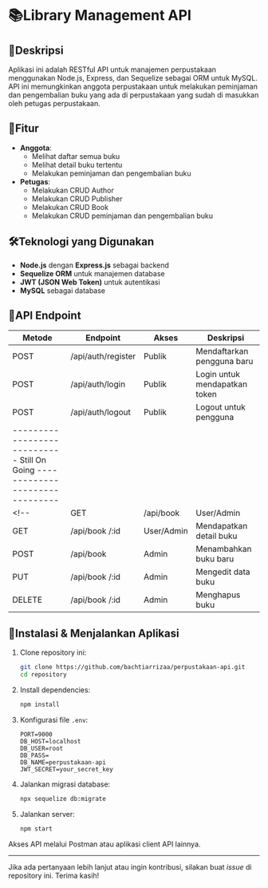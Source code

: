 # 📚Library Management API

## 📌Deskripsi
Aplikasi ini adalah RESTful API untuk manajemen perpustakaan menggunakan Node.js, Express, dan Sequelize sebagai ORM untuk MySQL. API ini memungkinkan anggota perpustakaan untuk melakukan peminjaman dan pengembalian buku yang ada di perpustakaan yang sudah di masukkan oleh petugas perpustakaan.

## 🚀Fitur
- **Anggota**:
  - Melihat daftar semua buku
  - Melihat detail buku tertentu
  - Melakukan peminjaman dan pengembalian buku
- **Petugas**:
  - Melakukan CRUD Author
  - Melakukan CRUD Publisher
  - Melakukan CRUD Book
  - Melakukan CRUD peminjaman dan pengembalian buku

## 🛠Teknologi yang Digunakan
- **Node.js** dengan **Express.js** sebagai backend
- **Sequelize ORM** untuk manajemen database
- **JWT (JSON Web Token)** untuk autentikasi
- **MySQL** sebagai database

<!-- ## 🔐Middleware
- `mustLogin`: Middleware yang memverifikasi apakah pengguna sudah login.
- `mustAdmin`: Middleware yang memastikan hanya admin yang dapat mengakses fitur tertentu. -->

## 📌API Endpoint
| Metode | Endpoint           | Akses      | Deskripsi                       |
|--------|--------------------|------------|---------------------------------|
| POST   | /api/auth/register | Publik     | Mendaftarkan pengguna baru      |
| POST   | /api/auth/login    | Publik     | Login untuk mendapatkan token   |
| POST   | /api/auth/logout   | Publik     | Logout untuk pengguna           |
| ---------------------------- Still On Going -------------------------------|
<!-- | GET    | /api/book          | User/Admin | Mendapatkan daftar buku         |
| GET    | /api/book /:id     | User/Admin | Mendapatkan detail buku         |
| POST   | /api/book          | Admin      | Menambahkan buku baru           |
| PUT    | /api/book /:id     | Admin      | Mengedit data buku              |
| DELETE | /api/book /:id     | Admin      | Menghapus buku                  | -->

## 📌Instalasi & Menjalankan Aplikasi
1. Clone repository ini:
   ```sh
   git clone https://github.com/bachtiarrizaa/perpustakaan-api.git
   cd repository
   ```
2. Install dependencies:
   ```sh
   npm install
   ```
3. Konfigurasi file `.env`:
   ```
   PORT=9000
   DB_HOST=localhost
   DB_USER=root
   DB_PASS=
   DB_NAME=perpustakaan-api
   JWT_SECRET=your_secret_key
   ```
4. Jalankan migrasi database:
   ```sh
   npx sequelize db:migrate
   ```
5. Jalankan server:
   ```sh
   npm start
   ```

Akses API melalui Postman atau aplikasi client API lainnya.

---

Jika ada pertanyaan lebih lanjut atau ingin kontribusi, silakan buat _issue_ di repository ini. Terima kasih!